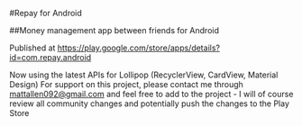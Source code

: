 #Repay for Android

##Money management app between friends for Android

Published at https://play.google.com/store/apps/details?id=com.repay.android

Now using the latest APIs for Lollipop (RecyclerView, CardView, Material Design)
For support on this project, please contact me through mattallen092@gmail.com and feel 
free to add to the project - I will of course review all community changes and 
potentially push the changes to the Play Store